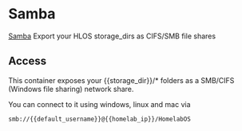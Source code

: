 # Samba

[Samba](https://download.samba.org/pub/samba/stable/) Export your HLOS storage_dirs as CIFS/SMB file shares

## Access

This container exposes your {{storage_dir}}/* folders as a SMB/CIFS (Windows file sharing) network share.

You can connect to it using windows, linux and mac via

```
smb://{{default_username}}@{{homelab_ip}}/HomelabOS
```
